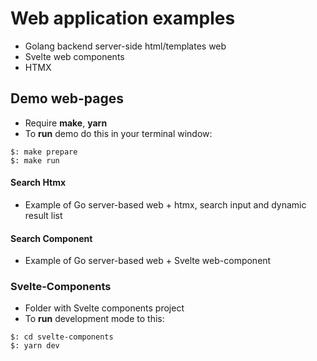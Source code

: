 # Web application examples
+ Golang backend server-side html/templates web 
+ Svelte web components
+ HTMX


## Demo web-pages

+ Require __make__, __yarn__
+ To __run__ demo do this in your terminal window:
```
$: make prepare
$: make run
```

#### Search Htmx

+ Example of Go server-based web + htmx, search input and dynamic result list


#### Search Component

+ Example of Go server-based web + Svelte web-component


### Svelte-Components

+ Folder with Svelte components project
+ To __run__ development mode to this:
```
$: cd svelte-components
$: yarn dev
```
